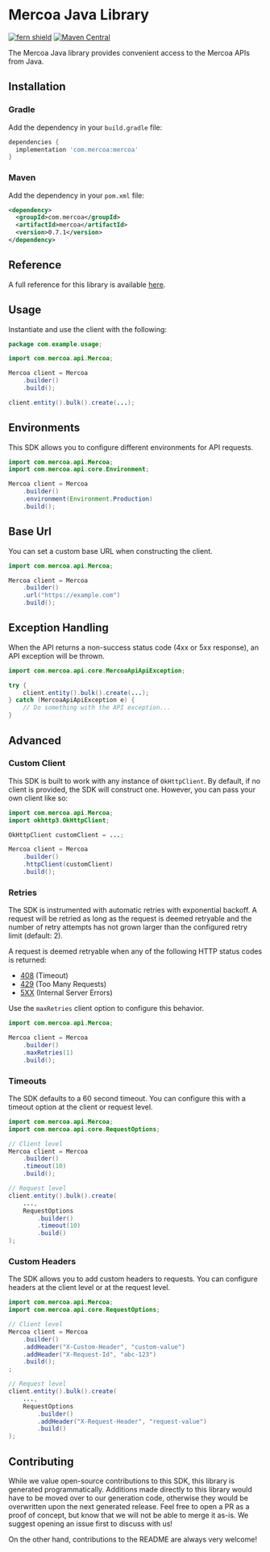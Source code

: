 # Mercoa Java Library

[![fern shield](https://img.shields.io/badge/%F0%9F%8C%BF-Built%20with%20Fern-brightgreen)](https://buildwithfern.com?utm_source=github&utm_medium=github&utm_campaign=readme&utm_source=https%3A%2F%2Fgithub.com%2Fmercoa-finance%2Fjava)
[![Maven Central](https://img.shields.io/maven-central/v/com.mercoa/mercoa)](https://central.sonatype.com/artifact/com.mercoa/mercoa)

The Mercoa Java library provides convenient access to the Mercoa APIs from Java.

## Installation

### Gradle

Add the dependency in your `build.gradle` file:

```groovy
dependencies {
  implementation 'com.mercoa:mercoa'
}
```

### Maven

Add the dependency in your `pom.xml` file:

```xml
<dependency>
  <groupId>com.mercoa</groupId>
  <artifactId>mercoa</artifactId>
  <version>0.7.1</version>
</dependency>
```

## Reference

A full reference for this library is available [here](https://github.com/mercoa-finance/java/blob/HEAD/./reference.md).

## Usage

Instantiate and use the client with the following:

```java
package com.example.usage;

import com.mercoa.api.Mercoa;

Mercoa client = Mercoa
    .builder()
    .build();

client.entity().bulk().create(...);
```

## Environments

This SDK allows you to configure different environments for API requests.

```java
import com.mercoa.api.Mercoa;
import com.mercoa.api.core.Environment;

Mercoa client = Mercoa
    .builder()
    .environment(Environment.Production)
    .build();
```

## Base Url

You can set a custom base URL when constructing the client.

```java
import com.mercoa.api.Mercoa;

Mercoa client = Mercoa
    .builder()
    .url("https://example.com")
    .build();
```

## Exception Handling

When the API returns a non-success status code (4xx or 5xx response), an API exception will be thrown.

```java
import com.mercoa.api.core.MercoaApiApiException;

try {
    client.entity().bulk().create(...);
} catch (MercoaApiApiException e) {
    // Do something with the API exception...
}
```

## Advanced

### Custom Client

This SDK is built to work with any instance of `OkHttpClient`. By default, if no client is provided, the SDK will construct one. 
However, you can pass your own client like so:

```java
import com.mercoa.api.Mercoa;
import okhttp3.OkHttpClient;

OkHttpClient customClient = ...;

Mercoa client = Mercoa
    .builder()
    .httpClient(customClient)
    .build();
```

### Retries

The SDK is instrumented with automatic retries with exponential backoff. A request will be retried as long
as the request is deemed retryable and the number of retry attempts has not grown larger than the configured
retry limit (default: 2).

A request is deemed retryable when any of the following HTTP status codes is returned:

- [408](https://developer.mozilla.org/en-US/docs/Web/HTTP/Status/408) (Timeout)
- [429](https://developer.mozilla.org/en-US/docs/Web/HTTP/Status/429) (Too Many Requests)
- [5XX](https://developer.mozilla.org/en-US/docs/Web/HTTP/Status/500) (Internal Server Errors)

Use the `maxRetries` client option to configure this behavior.

```java
import com.mercoa.api.Mercoa;

Mercoa client = Mercoa
    .builder()
    .maxRetries(1)
    .build();
```

### Timeouts

The SDK defaults to a 60 second timeout. You can configure this with a timeout option at the client or request level.

```java
import com.mercoa.api.Mercoa;
import com.mercoa.api.core.RequestOptions;

// Client level
Mercoa client = Mercoa
    .builder()
    .timeout(10)
    .build();

// Request level
client.entity().bulk().create(
    ...,
    RequestOptions
        .builder()
        .timeout(10)
        .build()
);
```

### Custom Headers

The SDK allows you to add custom headers to requests. You can configure headers at the client level or at the request level.

```java
import com.mercoa.api.Mercoa;
import com.mercoa.api.core.RequestOptions;

// Client level
Mercoa client = Mercoa
    .builder()
    .addHeader("X-Custom-Header", "custom-value")
    .addHeader("X-Request-Id", "abc-123")
    .build();
;

// Request level
client.entity().bulk().create(
    ...,
    RequestOptions
        .builder()
        .addHeader("X-Request-Header", "request-value")
        .build()
);
```

## Contributing

While we value open-source contributions to this SDK, this library is generated programmatically.
Additions made directly to this library would have to be moved over to our generation code,
otherwise they would be overwritten upon the next generated release. Feel free to open a PR as
a proof of concept, but know that we will not be able to merge it as-is. We suggest opening
an issue first to discuss with us!

On the other hand, contributions to the README are always very welcome!
